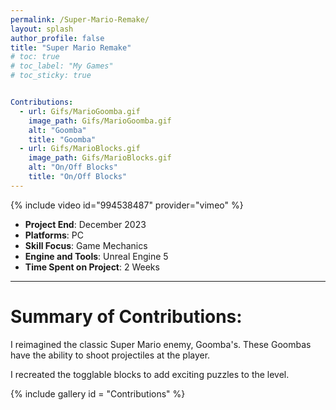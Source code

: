 ```yaml
---
permalink: /Super-Mario-Remake/
layout: splash
author_profile: false
title: "Super Mario Remake"
# toc: true
# toc_label: "My Games"
# toc_sticky: true


Contributions:
  - url: Gifs/MarioGoomba.gif
    image_path: Gifs/MarioGoomba.gif
    alt: "Goomba"
    title: "Goomba"
  - url: Gifs/MarioBlocks.gif
    image_path: Gifs/MarioBlocks.gif
    alt: "On/Off Blocks"
    title: "On/Off Blocks"
---
```

{% include video id="994538487" provider="vimeo" %}

- **Project End**: December 2023 
- **Platforms**: PC
- **Skill Focus**: Game Mechanics
- **Engine and Tools**: Unreal Engine 5
- **Time Spent on Project**: 2 Weeks

---

# Summary of Contributions:

I reimagined the classic Super Mario enemy, Goomba's. These Goombas have the ability to shoot projectiles at the player.  

I recreated the togglable blocks to add exciting puzzles to the level.


{% include gallery id = "Contributions" %}

